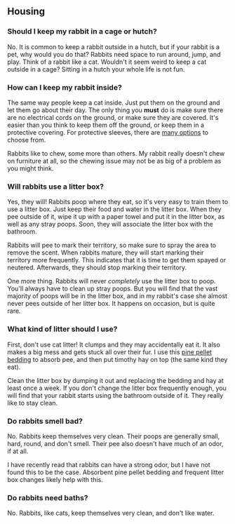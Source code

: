 ## Housing

### Should I keep my rabbit in a cage or hutch?

No. It is common to keep a rabbit outside in a hutch, but if your rabbit is a pet, why would you do that? Rabbits need space to run around, jump, and play. Think of a rabbit like a cat. Wouldn't it seem weird to keep a cat outside in a cage? Sitting in a hutch your whole life is not fun.

### How can I keep my rabbit inside?

The same way people keep a cat inside. Just put them on the ground and let them go about their day. The only thing you **must** do is make sure there are no electrical cords on the ground, or make sure they are covered. It's easier than you think to keep them off the ground, or keep them in a protective covering. For protective sleeves, there are [many options](https://www.amazon.com/Best-Sellers-Electronics-Cable-Sleeves/zgbs/electronics/6577542011) to choose from.

Rabbits like to chew, some more than others. My rabbit really doesn't chew on furniture at all, so the chewing issue may not be as big of a problem as you might think.

### Will rabbits use a litter box?

Yes, they will! Rabbits poop where they eat, so it's very easy to train them to use a litter box. Just keep their food and water in the litter box. When they pee outside of it, wipe it up with a paper towel and put it in the litter box, as well as any stray poops. Soon, they will associate the litter box with the bathroom.

Rabbits will pee to mark their territory, so make sure to spray the area to remove the scent. When rabbits mature, they will start marking their territory more frequently. This indicates that it is time to get them spayed or neutered. Afterwards, they should stop marking their territory.

One more thing. Rabbits will never *completely* use the litter box to poop. You'll always have to clean up stray poops. But you will find that the vast majority of poops will be in the litter box, and in my rabbit's case she almost never pees outside of her litter box. It happens on occasion, but is quite rare.

### What kind of litter should I use?

First, don't use cat litter! It clumps and they may accidentally eat it. It also makes a big mess and gets stuck all over their fur. I use this [pine pellet bedding](https://www.tractorsupply.com/tsc/product/tractor-supply-pine-pellet-stall-bedding-40-lb) to absorb pee, and then put timothy hay on top (the same kind they eat).

Clean the litter box by dumping it out and replacing the bedding and hay at least once a week. If you don't change the litter box frequently enough, you will find that your rabbit starts using the bathroom outside of it. They really like to stay clean.

### Do rabbits smell bad?

No. Rabbits keep themselves very clean. Their poops are generally small, hard, round, and don't smell. Their pee also doesn't have much of an odor, if at all.

I have recently read that rabbits can have a strong odor, but I have not found this to be the case. Absorbent pine pellet bedding and frequent litter box changes likely help with this.

### Do rabbits need baths?

No. Rabbits, like cats, keep themselves very clean, and don't like water.
